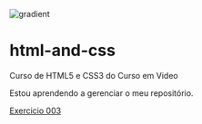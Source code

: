 ![gradient](https://github.com/user-attachments/assets/914e5bfe-261e-4cb0-a3ae-986ebc5ae525)
# html-and-css
 Curso de HTML5 e CSS3 do Curso em Video


Estou aprendendo a gerenciar o meu repositório.

<a href="https://luissemxoro.github.io/html-and-css/exercicios/ex003/index.html">Exercicio 003</a>
